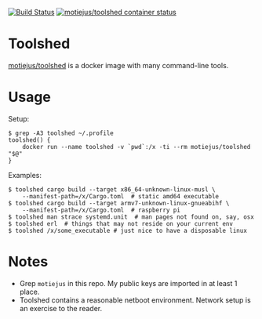 [![Build Status](https://travis-ci.org/motiejus/toolshed.svg?branch=master)](https://travis-ci.org/motiejus/toolshed)
[![motiejus/toolshed container status](https://images.microbadger.com/badges/image/motiejus/toolshed.svg)](https://microbadger.com/images/motiejus/toolshed "Docker image badger from microbadger.com")

# Toolshed

[motiejus/toolshed](https://hub.docker.com/r/motiejus/toolshed/) is a docker
image with many command-line tools.

# Usage

Setup:

    $ grep -A3 toolshed ~/.profile
    toolshed() {
        docker run --name toolshed -v `pwd`:/x -ti --rm motiejus/toolshed "$@"
    }

Examples:

    $ toolshed cargo build --target x86_64-unknown-linux-musl \
        --manifest-path=/x/Cargo.toml  # static amd64 executable
    $ toolshed cargo build --target armv7-unknown-linux-gnueabihf \
        --manifest-path=/x/Cargo.toml  # raspberry pi
    $ toolshed man strace systemd.unit  # man pages not found on, say, osx
    $ toolshed erl  # things that may not reside on your current env
    $ toolshed /x/some_executable # just nice to have a disposable linux

# Notes

* Grep `motiejus` in this repo. My public keys are imported in at least 1
  place.
* Toolshed contains a reasonable netboot environment. Network setup is an
  exercise to the reader.
